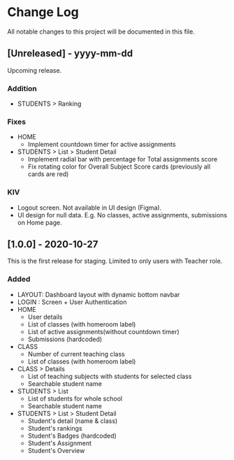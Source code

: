 
# Change Log
All notable changes to this project will be documented in this file.

## [Unreleased] - yyyy-mm-dd
 
Upcoming release.

### Addition
- STUDENTS > Ranking

### Fixes
- HOME
    - Implement countdown timer for active assignments
- STUDENTS > List > Student Detail
    - Implement radial bar with percentage for Total assignments score
    - Fix rotating color for Overall Subject Score cards (previously all cards are red)

### KIV
- Logout screen. Not available in UI design (Figma).
- UI design for null data. E.g. No classes, active assignments, submissions on Home page.
    
## [1.0.0] - 2020-10-27
  
This is the first release for staging.
Limited to only users with Teacher role. 

### Added

- LAYOUT: Dashboard layout with dynamic bottom navbar
- LOGIN : Screen + User Authentication
- HOME
    - User details
    - List of classes (with homeroom label)
    - List of active assignments(without countdown timer)
    - Submissions (hardcoded)
- CLASS
    - Number of current teaching class
    - List of classes (with homeroom label)
- CLASS > Details
    - List of teaching subjects with students for selected class
    - Searchable student name
- STUDENTS > List
    - List of students for whole school
    - Searchable student name
- STUDENTS > List > Student Detail
    - Student's detail (name & class)
    - Student's rankings
    - Student's Badges (hardcoded)
    - Student's Assignment
    - Student's Overview
